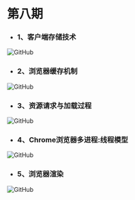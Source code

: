 # 第八期


- ### 1、客户端存储技术

<img src="https://raw.githubusercontent.com/Tnfe/TNFE-Diagram/master/assets/%E7%AC%AC%E5%85%AB%E6%9C%9F/1%E3%80%81%E5%AE%A2%E6%88%B7%E7%AB%AF%E5%AD%98%E5%82%A8%E6%8A%80%E6%9C%AF.png" alt="GitHub" title="http what" />

- ### 2、浏览器缓存机制

<img src="https://raw.githubusercontent.com/Tnfe/TNFE-Diagram/master/assets/%E7%AC%AC%E5%85%AB%E6%9C%9F/2%E3%80%81%E6%B5%8F%E8%A7%88%E5%99%A8%E7%BC%93%E5%AD%98%E6%9C%BA%E5%88%B6(1).png" alt="GitHub" title="process" />

- ### 3、资源请求与加载过程

<img src="https://raw.githubusercontent.com/Tnfe/TNFE-Diagram/master/assets/%E7%AC%AC%E5%85%AB%E6%9C%9F/3%E3%80%81%E8%B5%84%E6%BA%90%E8%AF%B7%E6%B1%82%E4%B8%8E%E5%8A%A0%E8%BD%BD%E8%BF%87%E7%A8%8B.png" alt="GitHub" title="process" />

- ### 4、Chrome浏览器多进程:线程模型

<img src="https://raw.githubusercontent.com/Tnfe/TNFE-Diagram/master/assets/%E7%AC%AC%E5%85%AB%E6%9C%9F/4%E3%80%81Chrome%E6%B5%8F%E8%A7%88%E5%99%A8%E5%A4%9A%E8%BF%9B%E7%A8%8B%3A%E7%BA%BF%E7%A8%8B%E6%A8%A1%E5%9E%8B.png" alt="GitHub" title="process" />

- ### 5、浏览器渲染

<img src="https://raw.githubusercontent.com/Tnfe/TNFE-Diagram/master/assets/%E7%AC%AC%E5%85%AB%E6%9C%9F/5%E3%80%81%E6%B5%8F%E8%A7%88%E5%99%A8%E6%B8%B2%E6%9F%93.png" alt="GitHub" title="process" />
